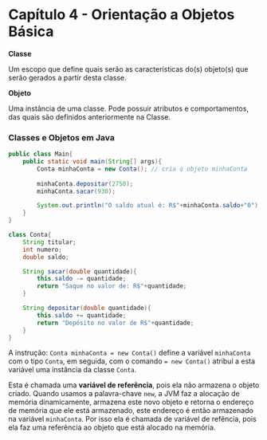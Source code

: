 # Capítulo 4 - Orientação a Objetos Básica

**Classe**

Um escopo que define quais serão as características do(s) objeto(s) que serão gerados a partir desta classe.

**Objeto**

Uma instância de uma classe. Pode possuir atributos e comportamentos, das quais são definidos anteriormente na Classe.

### Classes e Objetos em Java


```Java
public class Main{
    public static void main(String[] args){
        Conta minhaConta = new Conta(); // cria o objeto minhaConta
                
        minhaConta.depositar(2750);
        minhaConta.sacar(930);

        System.out.println("O saldo atual é: R$"+minhaConta.saldo+"0");
    }
}

class Conta{
    String titular;
    int numero;
    double saldo;

    String sacar(double quantidade){
        this.saldo -= quantidade;
        return "Saque no valor de: R$"+quantidade;
    }

    String depositar(double quantidade){
        this.saldo += quantidade;
        return "Depósito no valor de R$"+quantidade;
    }
}
```

A instrução: `Conta minhaConta = new Conta()` define a variável `minhaConta` com o tipo `Conta`, em seguida, com o comando `= new Conta()` atribui a esta variável uma instância da classe `Conta`.

Esta é chamada uma **variável de referência**, pois ela não armazena o objeto criado. Quando usamos a palavra-chave `new`, a JVM faz a alocação de memória dinamicamente, armazena este novo objeto e retorna o endereço de memória que ele está armazenado, este endereço é então armazenado na variável `minhaConta`. Por isso ela é chamada de variável de refência, pois ela faz uma referência ao objeto que está alocado na memória.